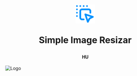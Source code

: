 <h1 align="center">
  <img src="resources/root_icon.png" height="60" width="60"> 
  
  Simple Image Resizar  
  <h4 align="center">HU</h1>
  

 ![Logo](https://i.imgur.com/bBYKezY.png)



